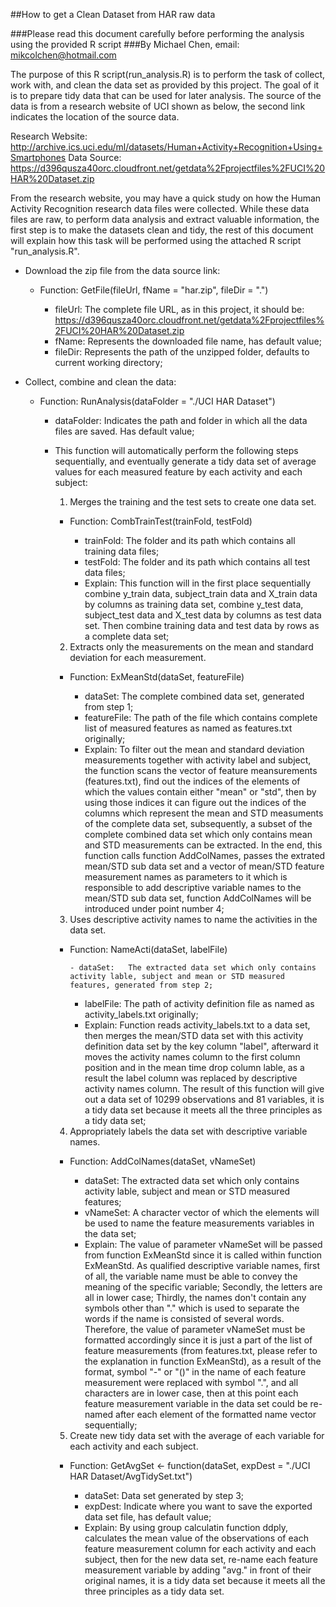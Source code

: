 ##How to get a Clean Dataset from HAR raw data

###Please read this document carefully before performing the analysis using the provided R script
###By Michael Chen, email: mikcolchen@hotmail.com

The purpose of this R script(run_analysis.R) is to perform the task of collect, work with, and clean the data set as provided by this project. The goal of it is to prepare tidy data that can be used for later analysis. The source of the data is from a research website of UCI shown as below, the second link indicates the location of the source data.

Research Website: http://archive.ics.uci.edu/ml/datasets/Human+Activity+Recognition+Using+Smartphones
Data Source: https://d396qusza40orc.cloudfront.net/getdata%2Fprojectfiles%2FUCI%20HAR%20Dataset.zip

From the research website, you may have a quick study on how the Human Activity Recognition research data files were collected. While these data files are raw, to perform data analysis and extract valuable information, the first step is to make the datasets clean and tidy, the rest of this document will explain how this task will be performed using the attached R script "run_analysis.R".


* Download the zip file from the data source link:

	- Function: GetFile(fileUrl, fName = "har.zip", fileDir = ".")
	
	  * fileUrl: The complete file URL, as in this project, it should be:
	             https://d396qusza40orc.cloudfront.net/getdata%2Fprojectfiles%2FUCI%20HAR%20Dataset.zip
	  * fName:   Represents the downloaded file name, has default value;
	  * fileDir: Represents the path of the unzipped folder, defaults to current working directory;
	
* Collect, combine and clean the data:
	
	- Function: RunAnalysis(dataFolder = "./UCI HAR Dataset")

	  * dataFolder: Indicates the path and folder in which all the data files are saved. Has default value;
	  * This function will automatically perform the following steps sequentially, and eventually generate a tidy data set of average values for each measured feature by each activity and each subject:

	    1. Merges the training and the test sets to create one data set.
		* Function: CombTrainTest(trainFold, testFold)
		
		  - trainFold: The folder and its path which contains all training data files;
		  - testFold:  The folder and its path which contains all test data files;
		  - Explain:   This function will in the first place sequentially combine y_train data, subject_train data and X_train data by columns as training data set, combine y_test data, subject_test data and X_test data by columns as test data set. Then combine training data and test data by rows as a complete data set;

	    2. Extracts only the measurements on the mean and standard deviation for each measurement.
		* Function: ExMeanStd(dataSet, featureFile)

		  - dataSet:     The complete combined data set, generated from step 1;
		  - featureFile: The path of the file which contains complete list of measured features as named as features.txt originally;
		  - Explain:     To filter out the mean and standard deviation measurements together with activity label and subject, the function scans the vector of feature meansurements (features.txt), find out the indices of the elements of which the values contain either "mean" or "std", then by using those indices it can figure out the indices of the columns which represent the mean and STD measuments of the complete data set, subsequently, a subset of the complete combined data set which only contains mean and STD measurements can be extracted. In the end, this function calls function AddColNames, passes the extrated mean/STD sub data set and a vector of mean/STD feature measurement names as parameters to it which is responsible to add descriptive variable names to the mean/STD sub data set, function AddColNames will be introduced under point number 4;

	    3. Uses descriptive activity names to name the activities in the data set.
		* Function: NameActi(dataSet, labelFile)

      		  - dataSet:   The extracted data set which only contains activity lable, subject and mean or STD measured features, generated from step 2;
		  - labelFile: The path of activity definition file as named as activity_labels.txt originally;
		  - Explain:   Function reads activity_labels.txt to a data set, then merges the mean/STD data set with this activity definition data set by the key column "label", afterward it moves the activity names column to the first column position and in the mean time drop column lable, as a result the label column was replaced by descriptive activity names column. The result of this function will give out a data set of 10299 observations and 81 variables, it is a tidy data set because it meets all the three principles as a tidy data set;

	    4. Appropriately labels the data set with descriptive variable names.
		* Function: AddColNames(dataSet, vNameSet)

		  - dataSet:  The extracted data set which only contains activity lable, subject and mean or STD measured features;
		  - vNameSet: A character vector of which the elements will be used to name the feature measurements variables in the data set;
		  - Explain:  The value of parameter vNameSet will be passed from function ExMeanStd since it is called within function ExMeanStd. As qualified descriptive variable names, first of all, the variable name must be able to convey the meaning of the specific variable; Secondly, the letters are all in lower case; Thirdly, the names don't contain any symbols other than "." which is used to separate the words if the name is consisted of several words. Therefore, the value of parameter vNameSet must be formatted accordingly since it is just a part of the list of feature measurements (from features.txt, please refer to the explanation in function ExMeanStd), as a result of the format, symbol "-" or "()" in the name of each feature measurement were replaced with symbol ".", and all characters are in lower case, then at this point each feature measurement variable in the data set could be re-named after each element of the formatted name vector sequentially;

	    5. Create new tidy data set with the average of each variable for each activity and each subject. 
		* Function: GetAvgSet <- function(dataSet, expDest = "./UCI HAR Dataset/AvgTidySet.txt")
		
		  - dataSet: Data set generated by step 3;
		  - expDest: Indicate where you want to save the exported data set file, has default value;
		  - Explain: By using group calculatin function ddply, calculates the mean value of the observations of each feature measurement column for each activity and each subject, then for the new data set, re-name each feature measurement variable by adding "avg." in front of their original names, it is a tidy data set because it meets all the three principles as a tidy data set.


